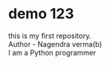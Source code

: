 # demo 123
this is my first repository. 
<br>
Author - Nagendra verma(b)
<br>
I am a Python programmer